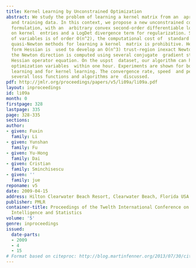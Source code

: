 ```yaml
---
title: Kernel Learning by Unconstrained Optimization
abstract: We study the problem of learning a kernel matrix from an  apriori kernel
  and training data. In this context, we propose a new unconstrained convex optimization
  formulation, with an  arbitrary convex second-order differentiable loss function
  on kernel  entries and a LogDet divergence term for regularization. Since the  number
  of variables is of order O(n^2), the computational cost of  standard Newton and
  quasi-Newton methods for learning a kernel  matrix is prohibitive. Here an operator
  form Hessian is  used to develop an O(n^3) trust-region inexact Newton method,  where
  the Newton direction is computed using several conjugate  gradient steps on the
  Hessian operator equation. On the uspst  dataset, our algorithm can handle 2 million
  optimization variables  within one hour. Experiments are shown for both linear (Mahalanobis)  metric
  learning and for kernel learning. The convergence rate, speed  and performance of
  several loss functions and algorithms are  discussed.
pdf: http://jmlr.org/proceedings/papers/v5/li09a/li09a.pdf
layout: inproceedings
id: li09a
month: 0
firstpage: 328
lastpage: 335
page: 328-335
sections: 
author:
- given: Fuxin
  family: Li
- given: Yunshan
  family: Fu
- given: Yu-Hong
  family: Dai
- given: Cristian
  family: Sminchisescu
- given: ''
  family: jue
reponame: v5
date: 2009-04-15
address: Hilton Clearwater Beach Resort, Clearwater Beach, Florida USA
publisher: PMLR
container-title: Proceedings of the Twelth International Conference on Artificial
  Intelligence and Statistics
volume: '5'
genre: inproceedings
issued:
  date-parts:
  - 2009
  - 4
  - 15
# Format based on citeproc: http://blog.martinfenner.org/2013/07/30/citeproc-yaml-for-bibliographies/
---
```

